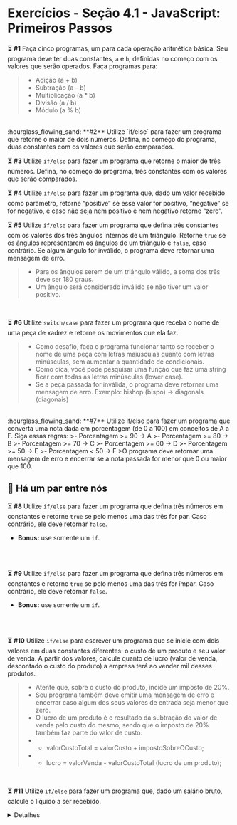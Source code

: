 # Exercícios - Seção 4.1 - JavaScript: Primeiros Passos

:hourglass_flowing_sand: **#1** Faça cinco programas, um para cada operação aritmética básica. Seu programa deve ter duas constantes, `a` e `b`, definidas no começo com os valores que serão operados. Faça programas para:
>- Adição (a + b)
>- Subtração (a - b)
>- Multiplicação (a * b)
>- Divisão (a / b)
>- Módulo (a % b)

<br>
:hourglass_flowing_sand: **#2** Utilize `if/else` para fazer um programa que retorne o maior de dois números. Defina, no começo do programa, duas constantes com os valores que serão comparados.

:hourglass_flowing_sand: **#3** Utilize `if/else` para fazer um programa que retorne o maior de três números. Defina, no começo do programa, três constantes com os valores que serão comparados.

:hourglass_flowing_sand: **#4** Utilize `if/else` para fazer um programa que, dado um valor recebido como parâmetro, retorne “positive” se esse valor for positivo, “negative” se for negativo, e caso não seja nem positivo e nem negativo retorne “zero”.

:hourglass_flowing_sand: **#5** Utilize `if/else` para fazer um programa que defina três constantes com os valores dos três ângulos internos de um triângulo. Retorne `true` se os ângulos representarem os ângulos de um triângulo e `false`, caso contrário. Se algum ângulo for inválido, o programa deve retornar uma mensagem de erro.
>- Para os ângulos serem de um triângulo válido, a soma dos três deve ser 180 graus.
>- Um ângulo será considerado inválido se não tiver um valor positivo.

<br>

:hourglass_flowing_sand: **#6** Utilize `switch/case` para fazer um programa que receba o nome de uma peça de xadrez e retorne os movimentos que ela faz.
>- Como desafio, faça o programa funcionar tanto se receber o nome de uma peça com letras maiúsculas quanto com letras minúsculas, sem aumentar a quantidade de condicionais.
>- Como dica, você pode pesquisar uma função que faz uma string ficar com todas as letras minúsculas (lower case).
>- Se a peça passada for inválida, o programa deve retornar uma mensagem de erro.
>Exemplo: bishop (bispo) -> diagonals (diagonais)

<br>
:hourglass_flowing_sand: **#7** Utilize if/else para fazer um programa que converta uma nota dada em porcentagem (de 0 a 100) em conceitos de A a F. Siga essas regras:
>- Porcentagem >= 90 -> A
>- Porcentagem >= 80 -> B
>- Porcentagem >= 70 -> C
>- Porcentagem >= 60 -> D
>- Porcentagem >= 50 -> E
>- Porcentagem < 50 -> F
>O programa deve retornar uma mensagem de erro e encerrar se a nota passada for menor que 0 ou maior que 100.

<br>

## :rocket: Há um par entre nós
:hourglass_flowing_sand: **#8** Utilize `if/else` para fazer um programa que defina três números em constantes e retorne `true` se pelo menos uma das três for par. Caso contrário, ele deve retornar `false`.
- **Bonus:** use somente um `if`.
<br>
<br>

:hourglass_flowing_sand: **#9** Utilize `if/else` para fazer um programa que defina três números em constantes e retorne `true` se pelo menos uma das três for ímpar. Caso contrário, ele deve retornar `false`.
- **Bonus:** use somente um `if`.
<br>
<br>

:hourglass_flowing_sand: **#10** Utilize `if/else` para escrever um programa que se inicie com dois valores em duas constantes diferentes: o custo de um produto e seu valor de venda. A partir dos valores, calcule quanto de lucro (valor de venda, descontado o custo do produto) a empresa terá ao vender mil desses produtos.
>- Atente que, sobre o custo do produto, incide um imposto de 20%.
>- Seu programa também deve emitir uma mensagem de erro e encerrar caso algum dos seus valores de entrada seja menor que zero.
>- O lucro de um produto é o resultado da subtração do valor de venda pelo custo do mesmo, sendo que o imposto de 20% também faz parte do valor de custo.
>- - valorCustoTotal = valorCusto + impostoSobreOCusto;
>- - lucro = valorVenda - valorCustoTotal (lucro de um produto);

<br>

:hourglass_flowing_sand: **#11** Utilize `if/else` para fazer um programa que, dado um salário bruto, calcule o líquido a ser recebido.
<details>
  <summary>Detalhes</summary>
  Uma pessoa que trabalha de carteira assinada no Brasil tem descontados de seu salário bruto o INSS e o IR.
  - A notação para um salário de R$1500,10, por exemplo, deve ser 1500.10. Para as faixas de impostos, use as seguintes referências:

  >**INSS (Instituto Nacional do Seguro Social)**
  >- Salário bruto até R$ 1.556,94: alíquota de 8%
  >- Salário bruto de R$ 1.556,95 a R$ 2.594,92: alíquota de 9%
  >- Salário bruto de R$ 2.594,93 a R$ 5.189,82: alíquota de 11%
  >- Salário bruto acima de R$ 5.189,82: alíquota máxima de R$ 570,88
  
  >**IR (Imposto de Renda)**
  >- Até R$ 1.903,98: isento de imposto de renda
  >- De R$ 1.903,99 a 2.826,65: alíquota de 7,5% e parcela de R$ 142,80 a deduzir do imposto
  >- De R$ 2.826,66 a R$ 3.751,05: alíquota de 15% e parcela de R$ 354,80 a deduzir do imposto
  >- De R$ 3.751,06 a R$ 4.664,68: alíquota de 22,5% e parcela de R$ 636,13 a deduzir do imposto
  >- Acima de R$ 4.664,68: alíquota de 27,5% e parcela de R$ 869,36 a deduzir do imposto.  


<br>

  **Exemplo:** Uma pessoa possui o salário bruto de R$ 3.000,00. O cálculo será:
  >O salário bruto está entre R$ 2.594,93 e R$ 5.189,82, então sua alíquota para INSS é de 11%. O INSS será 11% de R$ 3.000, ou seja, R$ 330,00.
  >Para descobrir o salário-base, subtraia do salário bruto a alíquota do INSS: R$ 3.000,00 - R$ 330,00 = R$ 2.670,00.
  >Para pegar o valor do IR, temos um salário (já deduzido o INSS) entre R$ 1.903,99 e 2.826,65, sendo a alíquota, então, de 7.5%, com parcela de R$ 142,80 a deduzir do imposto. Assim, temos:
  >- R$ 2.670,00: salário com INSS já deduzido;
  >- 7.5%: alíquota de imposto de renda;
  >- R$ 142,80 parcela a se deduzir do imposto.
  >Fazendo a conta, temos: (7,5% de R$ 2.670,00) - R$ 142,80 = R$ 57,45
  >O último cálculo para conseguir o salário líquido é R$ 2.670,00 - R$ 57,45 (salário-base - valor IR) = R$ 2.612,55.
  
  Resultado: R$ 2.612,55.
</details>
